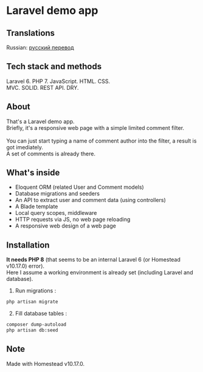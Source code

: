 # Laravel demo app
## Translations
Russian: [русский перевод](docs/translations/readme/rus.md)
## Tech stack and methods
Laravel 6. PHP 7. JavaScript. HTML. CSS.</br>
MVC. SOLID. REST API. DRY.</br>
## About
That's a Laravel demo app.</br>
Briefly, it's a responsive web page with a simple limited comment filter.</br></br>
You can just start typing a name of comment author into the filter, a result is got imediately.</br>
A set of comments is already there.</br>
## What's inside
- Eloquent ORM (related User and Comment models)
- Database migrations and seeders
- An API to extract user and comment data (using controllers)
- A Blade template
- Local query scopes, middleware
- HTTP requests via JS, no web page reloading
- A responsive web design of a web page
## Installation
**It needs PHP 8** (that seems to be an internal Laravel 6 (or Homestead v10.17.0) error).</br>
Here I assume a working environment is already set (including Laravel and database).</br>
1. Run migrations :
```sh
php artisan migrate
```
2. Fill database tables : 
```sh
composer dump-autoload
php artisan db:seed
```
## Note
Made with Homestead v10.17.0.